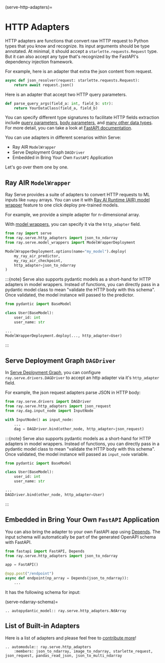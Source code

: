 
(serve-http-adapters)=

# HTTP Adapters

HTTP adapters are functions that convert raw HTTP request to Python types that you know and recognize.
Its input arguments should be type annotated. At minimal, it should accept a `starlette.requests.Request` type.
But it can also accept any type that's recognized by the FastAPI's dependency injection framework.

For example, here is an adapter that extra the json content from request.

```python
async def json_resolver(request: starlette.requests.Request):
    return await request.json()
```

Here is an adapter that accept two HTTP query parameters.

```python
def parse_query_args(field_a: int, field_b: str):
    return YourDataClass(field_a, field_b)
```

You can specify different type signatures to facilitate HTTP fields extraction
include
[query parameters](https://fastapi.tiangolo.com/tutorial/query-params/),
[body parameters](https://fastapi.tiangolo.com/tutorial/body/),
and [many other data types](https://fastapi.tiangolo.com/tutorial/extra-data-types/).
For more detail, you can take a look at [FastAPI documentation](https://fastapi.tiangolo.com/).

You can use adapters in different scenarios within Serve:

- Ray AIR `ModelWrapper`
- Serve Deployment Graph `DAGDriver`
- Embedded in Bring Your Own `FastAPI` Application

Let's go over them one by one.

## Ray AIR `ModelWrapper`

Ray Serve provides a suite of adapters to convert HTTP requests to ML inputs like `numpy` arrays.
You can use it with [Ray AI Runtime (AIR) model wrapper](air-serving-guide) feature
to one click deploy pre-trained models.

For example, we provide a simple adapter for n-dimensional array.

With [model wrappers](air-serving-guide), you can specify it via the `http_adapter` field.

```python
from ray import serve
from ray.serve.http_adapters import json_to_ndarray
from ray.serve.model_wrappers import ModelWrapperDeployment

ModelWrapperDeployment.options(name="my_model").deploy(
    my_ray_air_predictor,
    my_ray_air_checkpoint,
    http_adapter=json_to_ndarray
)
```

:::{note}
Serve also supports pydantic models as a short-hand for HTTP adapters in model wrappers. Instead of functions,
you can directly pass in a pydantic model class to mean "validate the HTTP body with this schema".
Once validated, the model instance will passed to the predictor.

```python
from pydantic import BaseModel

class User(BaseModel):
    user_id: int
    user_name: str

...
ModelWrapperDeployment.deploy(..., http_adapter=User)
```
:::

## Serve Deployment Graph `DAGDriver`

In [Serve Deployment Graph](serve-deployment-graph), you can configure
`ray.serve.drivers.DAGDriver` to accept an http adapter via it's `http_adapter` field.

For example, the json request adapters parse JSON in HTTP body:

```python
from ray.serve.drivers import DAGDriver
from ray.serve.http_adapters import json_request
from ray.dag.input_node import InputNode

with InputNode() as input_node:
    ...
    dag = DAGDriver.bind(other_node, http_adapter=json_request)
```

:::{note}
Serve also supports pydantic models as a short-hand for HTTP adapters in model wrappers. Instead of functions,
you can directly pass in a pydantic model class to mean "validate the HTTP body with this schema".
Once validated, the model instance will passed as `input_node` variable.

```python
from pydantic import BaseModel

class User(BaseModel):
    user_id: int
    user_name: str

...
DAGDriver.bind(other_node, http_adapter=User)
```
:::

## Embedded in Bring Your Own `FastAPI` Application

You can also bring the adapter to your own FastAPI app using
[Depends](https://fastapi.tiangolo.com/tutorial/dependencies/#import-depends).
The input schema will automatically be part of the generated OpenAPI schema with FastAPI.

```python
from fastapi import FastAPI, Depends
from ray.serve.http_adapters import json_to_ndarray

app = FastAPI()

@app.post("/endpoint")
async def endpoint(np_array = Depends(json_to_ndarray)):
    ...
```

It has the following schema for input:

(serve-ndarray-schema)=

```{eval-rst}
.. autopydantic_model:: ray.serve.http_adapters.NdArray

```

## List of Built-in Adapters

Here is a list of adapters and please feel free to [contribute more](https://github.com/ray-project/ray/issues/new/choose)!

```{eval-rst}
.. automodule:: ray.serve.http_adapters
    :members: json_to_ndarray, image_to_ndarray, starlette_request, json_request, pandas_read_json, json_to_multi_ndarray

```
